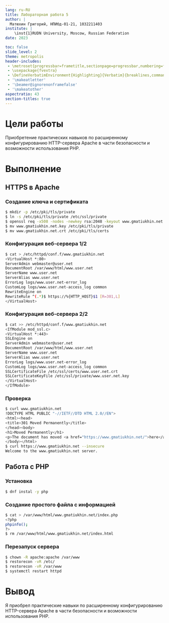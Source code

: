 ```yaml
---
lang: ru-RU
title: Лабораторная работа 5
author: |
  Матюхин Григорий, НПИбд-01-21, 1032211403
institute: |
	\inst{1}RUDN University, Moscow, Russian Federation
date: 2023

toc: false
slide_level: 2
theme: metropolis
header-includes: 
 - \metroset{progressbar=frametitle,sectionpage=progressbar,numbering=fraction}
 - \usepackage{fvextra}
 - \DefineVerbatimEnvironment{Highlighting}{Verbatim}{breaklines,commandchars=\\\{\}}
 - '\makeatletter'
 - '\beamer@ignorenonframefalse'
 - '\makeatother'
aspectratio: 43
section-titles: true
---
```


# Цели работы
Приобретение практических навыков по расширенному конфигурированию HTTP-сервера Apache в части безопасности и возможности использования PHP.

# Выполнение

## HTTPS в Apache

### Создание ключа и сертификата

```bash
$ mkdir -p /etc/pki/tls/private
$ ln -s /etc/pki/tls/private /etc/ssl/private
$ openssl req -x508 -nodes -newkey rsa:2048 -keyout www.gmatiukhin.net.key -out www.gmatiukhin.net.crt
$ mv www.gmatiukhin.net.key /etc/pki/tls/private
$ mv www.gmatiukhin.net.crt /etc/pki/tls/certs
```

### Конфигурация веб-сервера 1/2

```bash
$ cat > /etc/httpd/conf.f/www.gmatiukhin.net
<VirtualHost *:80>
ServerAdmin webmaster@user.net
DocumentRoot /var/www/html/www.user.net
ServerName www.user.net
ServerAlias www.user.net
ErrorLog logs/www.user.net-error_log
CustomLog logs/www.user.net-access_log common
RewriteEngine on
RewriteRule ^(.*)$ https://%{HTTP_HOST}$1 [R=301,L]
</VirtualHost>
```

### Конфигурация веб-сервера 2/2


```bash
$ cat >> /etc/httpd/conf.f/www.gmatiukhin.net
<IfModule mod_ssl.c>
<VirtualHost *:443>
SSLEngine on
ServerAdmin webmaster@user.net
DocumentRoot /var/www/html/www.user.net
ServerName www.user.net
ServerAlias www.user.net
ErrorLog logs/www.user.net-error_log
CustomLog logs/www.user.net-access_log common
SSLCertificateFile /etc/ssl/certs/www.user.net.crt
SSLCertificateKeyFile /etc/ssl/private/www.user.net.key
</VirtualHost>
</IfModule>
```

### Проверка

```bash
$ curl www.gmatiukhin.net
!DOCTYPE HTML PUBLIC "-//IETF//DTD HTML 2.0//EN">
<html><head>
<title>301 Moved Permanently</title>
</head><body>
<h1>Moved Permanently</h1>
<p>The document has moved <a href="https://www.gmatiukhin.net/">here</a>.</p>
</body></html>
$ curl https://www.gmatiukhin.net --insecure
Welcome to the www.gmatiukhin.net server.
```

## Работа с PHP

### Установка

```bash
$ dnf instal -y php
```

### Создание простого файла с информацией

```bash
$ cat > /var/www/html/www.gmatiukhin.net/index.php
<?php
phpinfo();
?>
$ rm /var/www/html/www.gmatiukhin.net/index.html
```

### Перезапуск сервера

```bash
$ chown -R apache:apache /var/www
$ restorecon -vR /etc/
$ restorecon -vR /var/www
$ systemctl restart httpd
```

# Вывод
Я приобрел практические навыки по расширенному конфигурированию HTTP-сервера Apache в части безопасности и возможности использования PHP.

